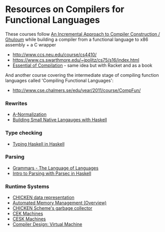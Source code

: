 Resources on Compilers for Functional Languages
================================================

These courses follow [An Incremental Approach to Compiler Construction / Ghuloum](http://scheme2006.cs.uchicago.edu/11-ghuloum.pdf) while building a compiler from a functional language to x86 assembly + a C wrapper

- http://www.ccs.neu.edu/course/cs4410/
- https://www.cs.swarthmore.edu/~jpolitz/cs75/s16/index.html
- [Essential of Compilation](https://jeapostrophe.github.io/courses/2017/spring/406/notes/book.pdf) - same idea but with Racket and as a book

And another course covering the intermediate stage of compiling function languages called 'Compiling Functional Languages':

- http://www.cse.chalmers.se/edu/year/2011/course/CompFun/

### Rewrites

- [A-Normalization](http://matt.might.net/articles/a-normalization/)
- [Building Small Native Langauges with Haskell](http://dev.stephendiehl.com/paris.pdf)

### Type checking

- [Typing Haskell in Haskell](https://gist.github.com/chrisdone/0075a16b32bfd4f62b7b)

### Parsing

- [Grammars - The Language of Languages](http://matt.might.net/articles/grammars-bnf-ebnf/)
- [Intro to Parsing with Parsec in Haskell](https://jakewheat.github.io/intro_to_parsing/)

### Runtime Systems

- [CHICKEN data representation](http://www.more-magic.net/posts/internals-data-representation.html)
- [Automated Memory Management (Overview)](https://papl.cs.brown.edu/2013/Automated_Memory_Management.html)
- [CHICKEN Scheme's garbage collector](http://www.more-magic.net/posts/internals-gc.html)
- [CEK Machines](http://matt.might.net/articles/cek-machines/)
- [CESK Machines](http://matt.might.net/articles/cesk-machines/)
- [Compiler Design: Virtual Machine](http://www.springer.com/gp/book/9783642149085)
